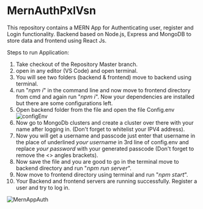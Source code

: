 # MernAuthPxlVsn
This repository contains a MERN App for Authenticating user, register and Login functionality. Backend based on Node.js, Express and MongoDB to store data and frontend using React Js.

Steps to run Application:

1. Take checkout of the Repository Master branch.
2. open in any editor (VS Code) and open terminal.
3. You will see two folders (backend & frontend) move to backend using terminal.
4. run "𝘯𝘱𝘮 𝘪" in the command line and now move to frontend directory from cmd and again run "𝘯𝘱𝘮 𝘪". Now your dependencies are installed but there are some configurations left.
5. Open backend folder from the file and open the file Config.env
![configEnv](https://user-images.githubusercontent.com/28834424/121061736-daf52500-c7e1-11eb-832f-878383a6d327.PNG)
6. Now go to MongoDb clusters and create a cluster over there with your name after logging in. (Don't forget to whitelist your IPV4 address).
7. Now you will get a username and passcode just enter that username in the place of underlined 𝘺𝘰𝘶𝘳 𝘶𝘴𝘦𝘳𝘯𝘢𝘮𝘦 in 3rd line of config.env and replace 𝘺𝘰𝘶𝘳 𝘱𝘢𝘴𝘴𝘸𝘰𝘳𝘥 with your generated passcode (Don't forget to remove the <> angles brackets).
8. Now save the file and you are good to go in the terminal move to backend directory and run "𝘯𝘱𝘮 𝘳𝘶𝘯 𝘴𝘦𝘳𝘷𝘦𝘳".
9. Now move to frontend directory using terminal and run "𝘯𝘱𝘮 𝘴𝘵𝘢𝘳𝘵".
10. Your Backend and frontend servers are running successfully. Register a user and try to log in.
  
  ![MernAppAuth](https://user-images.githubusercontent.com/28834424/121062858-383da600-c7e3-11eb-98d9-3e14511dcaaa.PNG)
